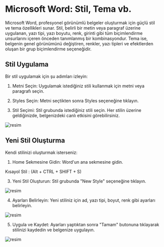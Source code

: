 # Microsoft Word: Stil, Tema vb.

Microsoft Word, profesyonel görünümlü belgeler oluşturmak için güçlü stil ve tema özellikleri sunar. 
Stil, belirli bir metin veya paragraf üzerine uygulanan, yazı tipi, yazı boyutu, renk, girinti gibi tüm biçimlendirme unsurlarını içeren önceden tanımlanmış bir kombinasyondur.
Tema ise, belgenin genel görünümünü değiştiren, renkler, yazı tipleri ve efektlerden oluşan bir grup biçimlendirme seçeneğidir.

## Stil Uygulama

Bir stil uygulamak için şu adımları izleyin:

1. Metni Seçin: Uygulamak istediğiniz stili kullanmak için metni veya paragrafı seçin.

2. Styles Seçin: Metni seçtikten sonra Styles seçeneğine tıklayın.

3. Stil Seçimi: Stil grubunda istediğiniz stili seçin. Her stilin üzerine geldiğinizde, belgenizdeki canlı etkisini görebilirsiniz.

![resim](https://i.ibb.co/N200mCV/25-Word-Styles.png)

## Yeni Stil Oluşturma

Kendi stilinizi oluşturmak isterseniz:

1. Home Sekmesine Gidin: Word'un ana sekmesine gidin.

Kısayol Stil : (Alt + CTRL + SHIFT + S)

3. Yeni Stil Oluşturun: Stil grubunda "New Style" seçeneğine tıklayın.

![resim](https://i.ibb.co/7yMH57R/26-Word-New-Style.png)

4. Ayarları Belirleyin: Yeni stiliniz için ad, yazı tipi, boyut, renk gibi ayarları belirleyin.

![resim](https://i.ibb.co/0DkTD21/27-Word-Style-Config.png)

5. Uygula ve Kaydet: Ayarları yaptıktan sonra "Tamam" butonuna tıklayarak stilinizi kaydedin ve belgenize uygulayın.

![resim](https://i.ibb.co/b1jX4x0/28-Word-Style-Apply.png)
